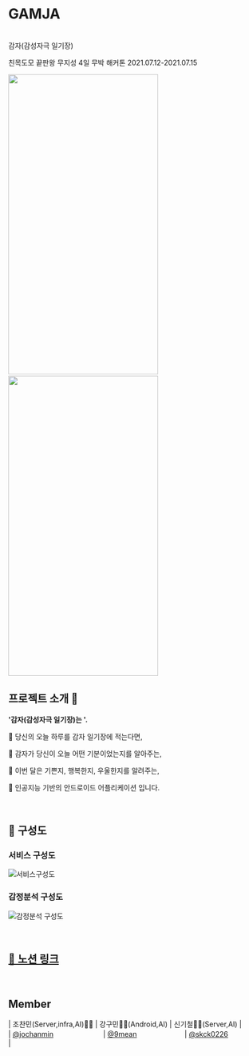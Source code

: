 # GAMJA
<br/>감자(감성자극 일기장)<br/>

친목도모 끝판왕 무지성 4일 무박 해커톤
2021.07.12-2021.07.15

<img src="https://user-images.githubusercontent.com/54613588/125838114-59e1839e-44d9-4fa0-ae8f-34086ad17e3a.jpg" width="300" height="600">&nbsp;&nbsp;&nbsp;&nbsp;&nbsp;&nbsp;&nbsp;&nbsp;&nbsp;
<img src="https://user-images.githubusercontent.com/54613588/125838123-fc41716c-aab3-49ec-b1e0-9e3576b9dffa.jpg" width="300" height="600">

## 프로젝트 소개 🥔
**'감자(감성자극 일기장)는 '.**

🎈 당신의 오늘 하루를 감자 일기장에 적는다면,

🎈 감자가 당신이 오늘 어떤 기분이었는지를 알아주는,

🎈 이번 달은 기쁜지, 행복한지, 우울한지를 알려주는,

🎈 인공지능 기반의 안드로이드 어플리케이션 입니다.


<br/>

## 🧬 구성도

### 서비스 구성도
![서비스구성도](https://user-images.githubusercontent.com/54613588/125730748-fbad5c66-c0b5-4a74-b917-057cc190c908.jpg)

### 감정분석 구성도
![감정분석 구성도](https://user-images.githubusercontent.com/54613588/125745773-61e13c49-ebc0-4410-b308-e81099209a66.jpg)


<br />

## [🎈 노션 링크](https://www.notion.so/2318a85a051e45f7a6eb1015c02c68a7)

<br />


## Member

| 조찬민(Server,infra,AI)🧑‍💻                | 강구민🧑‍💻(Android,AI)                      | 신기철🧑‍💻(Server,AI)                    |</br>
| [@jochanmin](https://github.com/jochanmin)               　　   　　   　　 | [@9mean](https://github.com/9mean)          　　        　　      　　| [@skck0226](https://github.com/skck0226)            　 　   　　　 |
